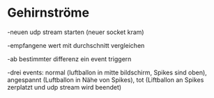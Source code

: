 # Gehirnströme
-neuen udp stream starten (neuer socket kram)

-empfangene wert mit durchschnitt vergleichen 

-ab bestimmter differenz ein event triggern 

-drei events: normal (luftballon in mitte bildschirm, Spikes sind oben), angespannt (Luftballon in Nähe von Spikes), tot 
   (Liftballon an Spikes zerplatzt und udp stream wird beendet) 
